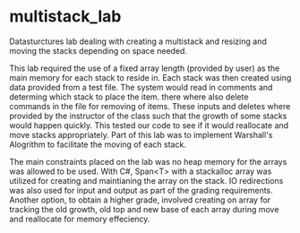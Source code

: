 # multistack_lab
Datasturctures lab dealing with creating a multistack and resizing and moving the stacks depending on space needed.

This lab required the use of a fixed array length (provided by user) as the main memory for each stack to reside in. Each stack was then created using data provided from a test file. The system would read in comments and determing which stack to place the item. there where also delete commands in the file for removing of items. These inputs and deletes where provided by the instructor of the class such that the growth of some stacks would happen quickly. This tested our code to see if it would reallocate and move stacks appropriately. Part of this lab was to implement Warshall's Alogrithm to facilitate the moving of each stack. 

The main constraints placed on the lab was no heap memory for the arrays was allowed to be used. With C#, Span\<T\> with a stackalloc array was utilized for creating and maintianing the array on the stack. IO redirections was also used for input and output as part of the grading requirements. Another option, to obtain a higher grade, involved creating on array for tracking the old growth, old top and new base of each array during move and reallocate for memory effeciency.

